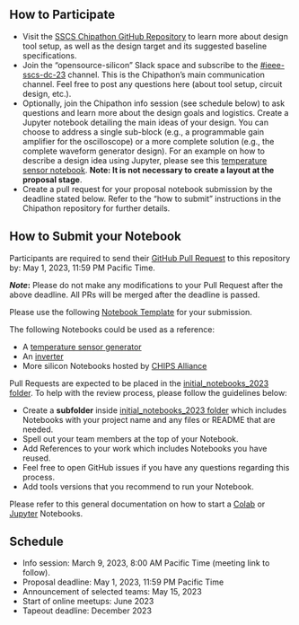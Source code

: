 
## How to Participate
- Visit the [SSCS Chipathon GitHub Repository](https://github.com/sscs-ose/sscs-ose-chipathon.github.io) to learn more about design tool setup, as well as the design target and its suggested baseline specifications. 
- Join the “opensource-silicon” Slack space and subscribe to the [#ieee-sscs-dc-23](https://join.slack.com/share/enQtNDc1MjgzMTc4NTYyMC03YTY5NjI0NGUxN2UyMjgzZmI5YTQyYTcxMzQxY2M4NjUyMTk3ODE3ZTgzNTY2ZmQ3M2Y0NjYyZDQ4NWZjYmQ5) channel. This is the Chipathon’s main communication channel. Feel free to post any questions here (about tool setup, circuit design, etc.).
- Optionally, join the Chipathon info session (see schedule below) to ask questions and learn more about the design goals and logistics.
Create a Jupyter notebook detailing the main ideas of your design. You can choose to address a single sub-block (e.g., a programmable gain amplifier for the oscilloscope) or a more complete solution (e.g., the complete waveform generator design). For an example on how to describe a design idea using Jupyter, please see this [temperature sensor notebook](https://github.com/idea-fasoc/OpenFASOC/blob/main/docs/source/notebooks/temp-sense-gen/temp_sense_genCollab.ipynb). 
**Note: It is not necessary to create a layout at the proposal stage**.
- Create a pull request for your proposal notebook submission by the deadline stated below. Refer to the “how to submit” instructions in the Chipathon repository for further details.

## How to Submit your Notebook
Participants are required to send their [GitHub Pull Request](https://docs.github.com/en/pull-requests/collaborating-with-pull-requests/proposing-changes-to-your-work-with-pull-requests/about-pull-requests) to this repository by: May 1, 2023, 11:59 PM Pacific Time. 

**_Note_:** Please do not make any modifications to your Pull Request after the above deadline. All PRs will be merged after the deadline is passed.

Please use the following [Notebook Template](template_notebook_to_follow.ipynb) for your submission.

The following Notebooks could be used as a reference:
  - A [temperature sensor generator](https://github.com/idea-fasoc/OpenFASOC/blob/main/docs/source/notebooks/temp-sense-gen/temp_sense_genCollab.ipynb)
  - An [inverter](https://developers.google.com/silicon/guides/digital-inverter-openlane)
  - More silicon Notebooks hosted by [CHIPS Alliance](https://github.com/chipsalliance/silicon-notebooks)

Pull Requests are expected to be placed in the [initial_notebooks_2023 folder](initial_notebooks_2023/submitted_notebooks). To help with the review process, please follow the guidelines below:
  - Create a **subfolder** inside [initial_notebooks_2023 folder](initial_notebooks_2023/submitted_notebooks) which includes Notebooks with your project name and any files or README that are needed.
  - Spell out your team members at the top of your Notebook.
  - Add References to your work which includes Notebooks you have reused.
  - Feel free to open GitHub issues if you have any questions regarding this process.
  - Add tools versions that you recommend to run your Notebook.

Please refer to this general documentation on how to start a [Colab](https://colab.research.google.com/) or [Jupyter](https://jupyter-notebook.readthedocs.io/) Notebooks.

## Schedule
- Info session: March 9, 2023, 8:00 AM Pacific Time (meeting link to follow).
- Proposal deadline: May 1, 2023, 11:59 PM Pacific Time 
- Announcement of selected teams: May 15, 2023
- Start of online meetups: June 2023
- Tapeout deadline: December 2023

